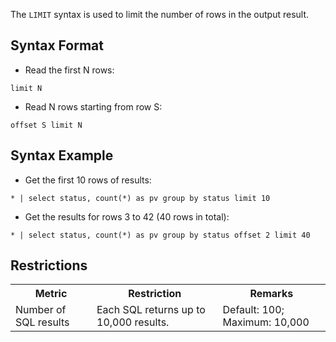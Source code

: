 The `LIMIT` syntax is used to limit the number of rows in the output result.

## Syntax Format

- Read the first N rows:
```
limit N
```
- Read N rows starting from row S:
```
offset S limit N
```


## Syntax Example

- Get the first 10 rows of results:
```
* | select status, count(*) as pv group by status limit 10
```
- Get the results for rows 3 to 42 (40 rows in total):
```
* | select status, count(*) as pv group by status offset 2 limit 40
```



## Restrictions

<table>
	<tr><th>Metric</th><th>Restriction</th><th>Remarks</th></tr>
	<tr><td>Number of SQL results</td><td>Each SQL returns up to 10,000 results.</td><td>Default: 100; Maximum: 10,000</td></tr>
</table>

